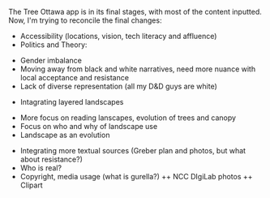 The Tree Ottawa app is in its final stages, with most of the content inputted. Now, I'm trying to reconcile the final changes:
+ Accessibility (locations, vision, tech literacy and affluence)
+ Politics and Theory:
* Gender imbalance
* Moving away from black and white narratives, need more nuance with local acceptance and resistance
* Lack of diverse representation (all my D&D guys are white)
+ Intagrating layered landscapes
* More focus on reading lanscapes, evolution of trees and canopy
* Focus on who and why of landscape use
* Landscape as an evolution
+ Integrating more textual sources (Greber plan and photos, but what about resistance?)
+ Who is real? 
+ Copyright, media usage (what is gurella?)
++ NCC DIgiLab photos
++ Clipart
